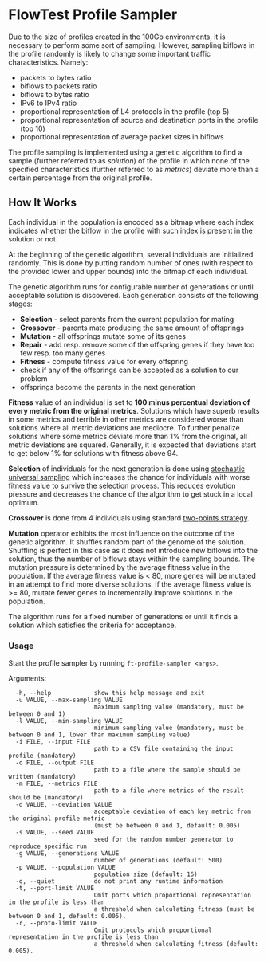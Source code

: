 # FlowTest Profile Sampler

Due to the size of profiles created in the 100Gb environments, it is necessary to perform some sort of sampling.
However, sampling biflows in the profile randomly is likely to change some important traffic characteristics.
Namely:
* packets to bytes ratio
* biflows to packets ratio
* biflows to bytes ratio
* IPv6 to IPv4 ratio
* proportional representation of L4 protocols in the profile (top 5)
* proportional representation of source and destination ports in the profile (top 10)
* proportional representation of average packet sizes in biflows

The profile sampling is implemented using a genetic algorithm to find a sample
(further referred to as *solution*) of the profile in which none of the specified characteristics
(further referred to as *metrics*) deviate more than a certain percentage from the original profile.

## How It Works

Each individual in the population is encoded as a bitmap where each index indicates
whether the biflow in the profile with such index is present in the solution or not.

At the beginning of the genetic algorithm, several individuals are initialized randomly.
This is done by putting random number of ones (with respect to the provided lower and upper bounds)
into the bitmap of each individual.

The genetic algorithm runs for configurable number of generations or until acceptable solution is discovered.
Each generation consists of the following stages:
* **Selection** - select parents from the current population for mating
* **Crossover** - parents mate producing the same amount of offsprings
* **Mutation** - all offsprings mutate some of its genes
* **Repair** - add resp. remove some of the offspring genes if they have too few resp. too many genes
* **Fitness** - compute fitness value for every offspring
* check if any of the offsprings can be accepted as a solution to our problem
* offsprings become the parents in the next generation

**Fitness** value of an individual is set to **100 minus percentual deviation of every metric from the original metrics**.
Solutions which have superb results in some metrics and terrible in other metrics are considered worse
than solutions where all metric deviations are mediocre.
To further penalize solutions where some metrics deviate more than 1% from the original,
all metric deviations are squared.
Generally, it is expected that deviations start to get below 1% for solutions with fitness above 94.

**Selection** of individuals for the next generation is done using
[stochastic universal sampling](https://en.wikipedia.org/wiki/Stochastic_universal_sampling)
which increases the chance for individuals with worse fitness value to survive the selection process.
This reduces evolution pressure and decreases the chance of the algorithm to get stuck in a local optimum.

**Crossover** is done from 4 individuals using standard
[two-points strategy](https://en.wikipedia.org/wiki/Crossover_(genetic_algorithm)).

**Mutation** operator exhibits the most influence on the outcome of the genetic algorithm.
It shuffles random part of the genome of the solution. Shuffling is perfect in this case as it does
not introduce new biflows into the solution, thus the number of biflows stays within the sampling bounds.
The mutation pressure is determined by the average fitness value in the population.
If the average fitness value is < 80, more genes will be mutated in an attempt to find more diverse solutions.
If the average fitness value is >= 80, mutate fewer genes to incrementally improve solutions in the population.

The algorithm runs for a fixed number of generations or until it finds a solution
which satisfies the criteria for acceptance.

### Usage

Start the profile sampler by running `ft-profile-sampler <args>`.

Arguments:
```
  -h, --help            show this help message and exit
  -u VALUE, --max-sampling VALUE
                        maximum sampling value (mandatory, must be between 0 and 1)
  -l VALUE, --min-sampling VALUE
                        minimum sampling value (mandatory, must be between 0 and 1, lower than maximum sampling value)
  -i FILE, --input FILE
                        path to a CSV file containing the input profile (mandatory)
  -o FILE, --output FILE
                        path to a file where the sample should be written (mandatory)
  -m FILE, --metrics FILE
                        path to a file where metrics of the result should be (mandatory)
  -d VALUE, --deviation VALUE
                        acceptable deviation of each key metric from the original profile metric
                        (must be between 0 and 1, default: 0.005)
  -s VALUE, --seed VALUE
                        seed for the random number generator to reproduce specific run
  -g VALUE, --generations VALUE
                        number of generations (default: 500)
  -p VALUE, --population VALUE
                        population size (default: 16)
  -q, --quiet           do not print any runtime information
  -t, --port-limit VALUE
                        Omit ports which proportional representation in the profile is less than
                        a threshold when calculating fitness (must be between 0 and 1, default: 0.005).
  -r, --proto-limit VALUE
                        Omit protocols which proportional representation in the profile is less than
                        a threshold when calculating fitness (default: 0.005).
```
